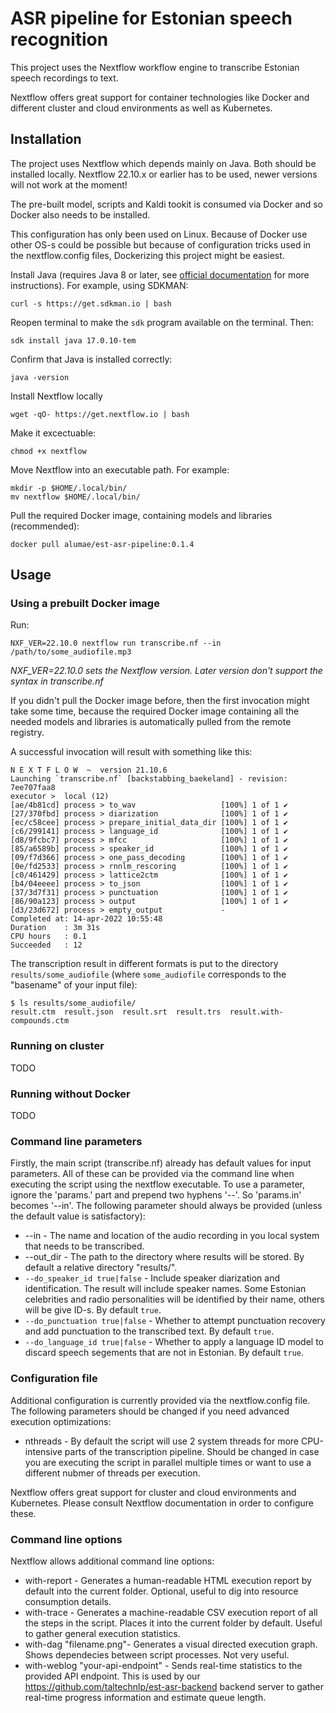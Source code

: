 # ASR pipeline for Estonian speech recognition

This project uses the Nextflow workflow engine to transcribe Estonian speech recordings to text.

Nextflow offers great support for container technologies like Docker and different cluster and cloud environments as well as Kubernetes.

## Installation

The project uses Nextflow which depends mainly on Java. Both should be installed locally. Nextflow 22.10.x or earlier has to be used, newer versions will not work at the moment!

The pre-built model, scripts and Kaldi tookit is consumed via Docker and so Docker also needs to be installed.

This configuration has only been used on Linux. Because of Docker use other OS-s could be possible but because of configuration tricks used in the nextflow.config files, Dockerizing this project might be easiest.

Install Java (requires Java 8 or later, see [official documentation](https://www.nextflow.io/docs/latest/install.html) for more instructions). For example, using SDKMAN:

    curl -s https://get.sdkman.io | bash

Reopen terminal to make the `sdk` program available on the terminal. Then:

    sdk install java 17.0.10-tem

Confirm that Java is installed correctly:

    java -version

Install Nextflow locally 

    wget -qO- https://get.nextflow.io | bash

Make it excectuable:

    chmod +x nextflow

Move Nextflow into an executable path. For example:

    mkdir -p $HOME/.local/bin/
    mv nextflow $HOME/.local/bin/

Pull the required Docker image, containing models and libraries (recommended):

    docker pull alumae/est-asr-pipeline:0.1.4

## Usage

### Using a prebuilt Docker image

Run:

    NXF_VER=22.10.0 nextflow run transcribe.nf --in /path/to/some_audiofile.mp3

*NXF_VER=22.10.0 sets the Nextflow version. Later version don't support the syntax in transcribe.nf*

If you didn't pull the Docker image before, then the first invocation might take some time, because the required Docker image
containing all the needed models and libraries is automatically pulled from the remote registry.

A successful invocation will result with something like this:

    N E X T F L O W  ~  version 21.10.6
    Launching `transcribe.nf` [backstabbing_baekeland] - revision: 7ee707faa8
    executor >  local (12)
    [ae/4b81cd] process > to_wav                   [100%] 1 of 1 ✔
    [27/370fbd] process > diarization              [100%] 1 of 1 ✔
    [ec/c58cee] process > prepare_initial_data_dir [100%] 1 of 1 ✔
    [c6/299141] process > language_id              [100%] 1 of 1 ✔
    [d8/9fcbc7] process > mfcc                     [100%] 1 of 1 ✔
    [85/a6589b] process > speaker_id               [100%] 1 of 1 ✔
    [09/f7d366] process > one_pass_decoding        [100%] 1 of 1 ✔
    [0e/fd2533] process > rnnlm_rescoring          [100%] 1 of 1 ✔
    [c0/461429] process > lattice2ctm              [100%] 1 of 1 ✔
    [b4/04eeee] process > to_json                  [100%] 1 of 1 ✔
    [37/3d7f31] process > punctuation              [100%] 1 of 1 ✔
    [86/90a123] process > output                   [100%] 1 of 1 ✔
    [d3/23d672] process > empty_output             -
    Completed at: 14-apr-2022 10:55:48
    Duration    : 3m 31s
    CPU hours   : 0.1
    Succeeded   : 12

The transcription result in different formats is put to the directory `results/some_audiofile`
(where `some_audiofile` corresponds to the "basename" of your input file):

    $ ls results/some_audiofile/
    result.ctm  result.json  result.srt  result.trs  result.with-compounds.ctm

### Running on cluster

TODO

### Running without Docker

TODO

### Command line parameters

Firstly, the main script (transcribe.nf) already has default values for input parameters. All of these can be provided via the command line when executing the script using the nextflow executable. To use a parameter, ignore the 'params.' part and prepend two hyphens '--'. So 'params.in' becomes '--in'. The following parameter should always be provided (unless the default value is satisfactory):

-   --in <filename> - The name and location of the audio recording in you local system that needs to be transcribed.
-   --out_dir <path> - The path to the directory where results will be stored. By default a relative directory "results/".
-   `--do_speaker_id true|false` - Include speaker diarization and identification. The result will include speaker names. Some Estonian celebrities and radio personalities will be identified by their name, others will be give ID-s. By default `true`.
-   `--do_punctuation true|false` - Whether to attempt punctuation recovery and add punctuation to the transcribed text. By default `true`.
-   `--do_language_id true|false` - Whether to apply a language ID model to discard speech segements that are not in Estonian. By default `true`.

### Configuration file

Additional configuration is currently provided via the nextflow.config file. The following parameters should be changed if you need advanced execution optimizations:

-   nthreads - By default the script will use 2 system threads for more CPU-intensive parts of the transcription pipeline. Should be changed in case you are executing the script in parallel multiple times or want to use a different nubmer of threads per execution.

Nextflow offers great support for cluster and cloud environments and Kubernetes. Please consult Nextflow documentation in order to configure these.

### Command line options

Nextflow allows additional command line options:

-   with-report - Generates a human-readable HTML execution report by default into the current folder. Optional, useful to dig into resource consumption details.
-   with-trace - Generates a machine-readable CSV execution report of all the steps in the script. Places it into the current folder by default. Useful to gather general execution statistics.
-   with-dag "filename.png"- Generates a visual directed execution graph. Shows dependecies between script processes. Not very useful.
-   with-weblog "your-api-endpoint" - Sends real-time statistics to the provided API endpoint. This is used by our https://github.com/taltechnlp/est-asr-backend backend server to gather real-time progress information and estimate queue length.

